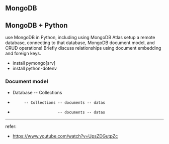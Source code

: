 ## MongoDB
## MongoDB + Python
use MongoDB in Python, including using MongoDB Atlas setup a remote database, connecting to that database, MongoDB document model, and CRUD operations! 
Briefly discuss relationships using document embedding and foreign keys.

- install pymongo[srv]
- install python-dotenv

### Document model
- Database -- Collections
-          -- Collections -- documents -- datas
-                         -- documents -- datas


--------------------------------------
refer:
- https://www.youtube.com/watch?v=UpsZDGutpZc
